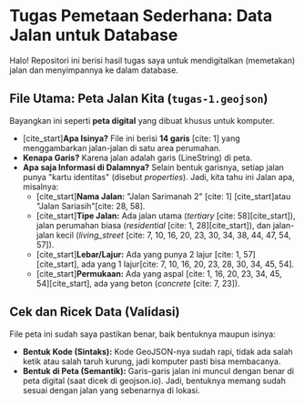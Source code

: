 # Tugas Pemetaan Sederhana: Data Jalan untuk Database

Halo! Repositori ini berisi hasil tugas saya untuk mendigitalkan (memetakan) jalan dan menyimpannya ke dalam database.

## File Utama: Peta Jalan Kita (`tugas-1.geojson`)

Bayangkan ini seperti **peta digital** yang dibuat khusus untuk komputer.

* [cite_start]**Apa Isinya?** File ini berisi **14 garis** [cite: 1] yang menggambarkan jalan-jalan di satu area perumahan.
* **Kenapa Garis?** Karena jalan adalah garis (LineString) di peta.
* **Apa saja Informasi di Dalamnya?** Selain bentuk garisnya, setiap jalan punya "kartu identitas" (disebut *properties*). Jadi, kita tahu ini Jalan apa, misalnya:
    * [cite_start]**Nama Jalan:** "Jalan Sarimanah 2" [cite: 1] [cite_start]atau "Jalan Sariasih"[cite: 28, 58].
    * [cite_start]**Tipe Jalan:** Ada jalan utama (*tertiary* [cite: 58][cite_start]), jalan perumahan biasa (*residential* [cite: 1, 28][cite_start]), dan jalan-jalan kecil (*living_street* [cite: 7, 10, 16, 20, 23, 30, 34, 38, 44, 47, 54, 57]).
    * [cite_start]**Lebar/Lajur:** Ada yang punya 2 lajur [cite: 1, 57][cite_start], ada yang 1 lajur[cite: 7, 10, 16, 20, 23, 28, 30, 34, 45, 54].
    * [cite_start]**Permukaan:** Ada yang aspal [cite: 1, 16, 20, 23, 34, 45, 54][cite_start], ada yang beton (*concrete* [cite: 7, 23]).

## Cek dan Ricek Data (Validasi)

File peta ini sudah saya pastikan benar, baik bentuknya maupun isinya:

* **Bentuk Kode (Sintaks):** Kode GeoJSON-nya sudah rapi, tidak ada salah ketik atau salah taruh kurung, jadi komputer pasti bisa membacanya.
* **Bentuk di Peta (Semantik):** Garis-garis jalan ini muncul dengan benar di peta digital (saat dicek di geojson.io). Jadi, bentuknya memang sudah sesuai dengan jalan yang sebenarnya di lokasi.
